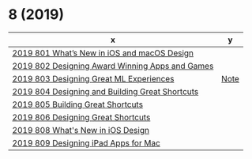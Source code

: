 
# 8 (2019)
    
x|y
---|---
[2019 801 What’s New in iOS and macOS Design](https://developer.apple.com//videos/play/wwdc2019/801/)|
[2019 802 Designing Award Winning Apps and Games](https://developer.apple.com//videos/play/wwdc2019/802/)|
[2019 803 Designing Great ML Experiences](https://developer.apple.com//videos/play/wwdc2019/803/)|[Note](2019-203-designing-great-ml-experiences.md)
[2019 804 Designing and Building Great Shortcuts](https://developer.apple.com//videos/play/wwdc2019/804/)|
[2019 805 Building Great Shortcuts](https://developer.apple.com//videos/play/wwdc2019/805/)|
[2019 806 Designing Great Shortcuts](https://developer.apple.com//videos/play/wwdc2019/806/)|
[2019 808 What's New in iOS Design](https://developer.apple.com//videos/play/wwdc2019/808/)|
[2019 809 Designing iPad Apps for Mac](https://developer.apple.com//videos/play/wwdc2019/809/)|